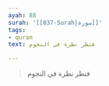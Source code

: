 ```yaml
---
ayah: 88
surah: '[[037-Surah|سورة]]'
tags:
- quran
text: فنظر نظرة في النجوم

---
```

> فنظر نظرة في النجوم
